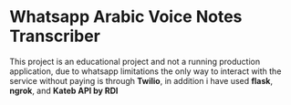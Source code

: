 # Whatsapp Arabic Voice Notes Transcriber
This project is an educational project and not a running production application, due to whatsapp limitations the only way to interact with the service without paying is through **Twilio**, in addition i have used **flask**, **ngrok**, and **Kateb API by RDI**
